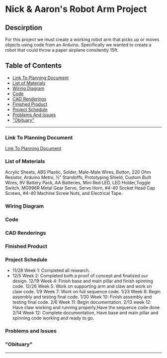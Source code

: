 # Nick & Aaron's Robot Arm Project
  ## Descirption
  For this project we must create a working robot arm that picks up or moves objects using code from an Arduino. Specifically we wanted to create a robot that could        throw a paper airplane consitently 15ft.

## Table of Contents
* [Link To Planning Document](#Link-To-Planning-Document)
* [List of Materials](#List-of-Materials)
* [Wiring Diagram](#Wiring-Diagram)
* [Code](#Code)
* [CAD Renderings](#CAD-Renderings)
* [Finished Product](#Finished-Product)
* [Project Schedule](#Project-Schedule)
* [Problems And Issues](#Problems-And-Issues)
* ["Obituary"](#"Obituary")
---

### Link To Planning Document
  [Link To Planning Document](https://docs.google.com/document/d/17YDV7t57pZ85mQmOJNlsC8A8yKnT_Qs7Ie4sjMxX9nk/edit)
  
### List of Materials
  Acrylic Sheets, ABS Plastic, Solder, Male-Male Wires, Button, 220 Ohm Resistor, Arduino Metro, ½” Standoffs, Prototyping Shield, Custom Built Wires, 9V Battery Pack, AA Batteries, Mini Red LED, LED Holder,Toggle Switch, MG996R Metal Gear Servo, Servo Horn, #4-40 Socket Head Cap Screws, #4-40 Machine Screw Nuts, and Electrical Tape.

### Wiring Diagram 
  

### Code


### CAD Renderings


### Finished Product


### Project Schedule
* 11/28 Week 1: Completed all research.
* 12/5 Week 2: Completed both a proof of concept and finalized our design.
12/19 Week 4: Finish base and main pillar and finish spinning code.
12/26 Week 5: Work on supporting arm and claw and work on claw code.
1/9 Week 7: Work on full sequence code.
1/23 Week 9: Begin assembly and testing final code.
1/30 Week 10: Finish assembly and testing final code.
2/6 Week 11: Begin documentation.
2/13 week 12: Have claw working and running properly,Have the sequence code done 
2/14 Week 12: Complete documentation, Have base and main pillar and spinning code working and ready to go.

### Problems and Issues


### "Obituary"
---
